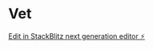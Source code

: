 # Vet

[Edit in StackBlitz next generation editor ⚡️](https://stackblitz.com/~/github.com/KayleeYMJ/Vet)